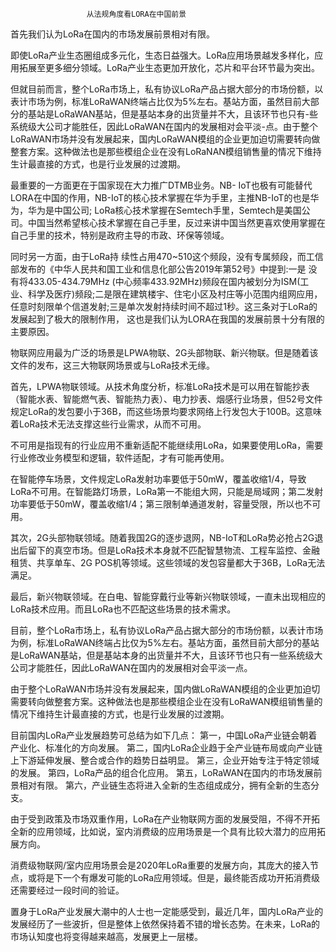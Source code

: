                      从法规角度看LORA在中国前景
首先我们认为LoRa在国内的市场发展前景相对有限。

即使LoRa产业生态圈组成多元化，生态日益强大。LoRa应用场景越发多样化，应用拓展至更多细分领域。LoRa产业生态更加开放化，芯片和平台环节最为突出。

但就目前而言，整个LoRa市场上，私有协议LoRa产品占据大部分的市场份额，以表计市场为例，标准LoRaWAN终端占比仅为5%左右。基站方面，虽然目前大部分的基站是LoRaWAN基站，但是基站本身的出货量并不大，且该环节也只有-些系统级大公司才能胜任，因此LoRaWAN在国内的发展相对会平淡-点。由于整个LoRaWAN市场并没有发展起来，国内LoRaWAN模组的企业更加迫切需要转向做整套方案。这种做法也是那些模组企业在没有LoRaNAN模组销售量的情况下维持生计最直接的方式，也是行业发展的过渡期。

最重要的一方面更在于国家现在大力推广DTMB业务。NB- IoT也极有可能替代LORA在中国的作用，NB-IoT的核心技术掌握在华为手里，主推NB-IoT的也是华为，华为是中国公司; LoRa核心技术掌握在Semtech手里，Semtech是美国公司。中国当然希望核心技术掌握在自己手里，反过来讲中国当然更喜欢使用掌握在自己手里的技术，特别是政府主导的市政、环保等领域。

同时另一方面，由于LoRa持 续性占用470~510这个频段，没有专属频段，而工信部发布的《中华人民共和国工业和信息化部公告2019年第52号》中提到:一是 没有将433.05-434.79MHz (中心频率433.92MHz)频段在国内被划分为ISM(工业、科学及医疗)频段;二是限在建筑楼宇、住宅小区及村庄等小范围内组网应用，任意时刻限单个信道发射;三是单次发射持续时间不超过1秒。这三条对于LoRa的发展起到了极大的限制作用， 这也是我们认为LORA在我国的发展前景十分有限的主要原因。

物联网应用最为广泛的场景是LPWA物联、2G头部物联、新兴物联。但是随着该文件的发布，这三大物联网场景或与LoRa技术无缘。

首先，LPWA物联领域。从技术角度分析，标准LoRa技术是可以用在智能抄表（智能水表、智能燃气表、智能热力表）、电力抄表、烟感行业场景，但52号文件规定LoRa的发包要小于36B，而这些场景均要求网络上行发包大于100B。这意味着LoRa技术无法支撑这些行业需求，从而不可用。

不可用是指现有的行业应用不重新适配不能继续用LoRa，如果要使用LoRa，需要行业修改业务模型和逻辑，软件适配，才有可能再使用。

在智能停车场景，文件规定LoRa发射功率要低于50mW，覆盖收缩1/4，导致LoRa不可用。在智能路灯场景，LoRa第一不能组大网，只能是局域网；第二发射功率要低于50mW，覆盖收缩1/4；第三限制单通道发射，容量受限，所以也不可用。

其次，2G头部物联领域。随着我国2G的逐步退网，NB-IoT和LoRa势必抢占2G退出后留下的真空市场。但是LoRa技术本身就不匹配智慧物流、工程车监控、金融租赁、共享单车、2G POS机等领域。这些领域的发包容量都大于36B，LoRa无法满足。

最后，新兴物联领域。在白电、智能穿戴行业等新兴物联领域，一直未出现相应的LoRa技术应用。而且LoRa也不匹配这些场景的技术需求。

目前，整个LoRa市场上，私有协议LoRa产品占据大部分的市场份额，以表计市场为例，标准LoRaWAN终端占比仅为5%左右。基站方面，虽然目前大部分的基站是LoRaWAN基站，但是基站本身的出货量并不大，且该环节也只有一些系统级大公司才能胜任，因此LoRaWAN在国内的发展相对会平淡一点。

由于整个LoRaWAN市场并没有发展起来，国内做LoRaWAN模组的企业更加迫切需要转向做整套方案。这种做法也是那些模组企业在没有LoRaWAN模组销售量的情况下维持生计最直接的方式，也是行业发展的过渡期。

目前国内LoRa产业发展趋势可总结为如下几点：
第一，中国LoRa产业链会朝着产业化、标准化的方向发展。
第二，国内LoRa企业趋于全产业链布局或向产业链上下游延伸发展、整合或合作的趋势日益明显。
第三，企业开始专注于特定领域的发展。
第四，LoRa产品的组合化应用。
第五，LoRaWAN在国内的市场发展前景相对有限。
第六，产业链生态将进入全新的生态组成成分，拥有全新的生态分支。

由于受到政策及市场双重作用，LoRa在产业物联网方面的发展受阻，不得不开拓全新的应用领域，比如说，室内消费级的应用场景是一个具有比较大潜力的应用拓展方向。

消费级物联网/室内应用场景会是2020年LoRa重要的发展方向，其庞大的接入节点，或将是下一个有爆发可能的LoRa应用领域。但是，最终能否成功开拓消费级还需要经过一段时间的验证。

置身于LoRa产业发展大潮中的人士也一定能感受到，最近几年，国内LoRa产业的发展经历了一些波折，但是整体上依然保持着不错的增长态势。在未来，LoRa的市场认知度也将变得越来越高，发展更上一层楼。

